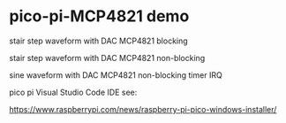 # pico-pi-MCP4821 demo

stair step waveform with DAC MCP4821 blocking

stair step waveform with DAC MCP4821 non-blocking

sine waveform with DAC MCP4821 non-blocking timer IRQ

pico pi Visual Studio Code IDE see:

https://www.raspberrypi.com/news/raspberry-pi-pico-windows-installer/

